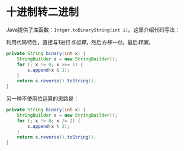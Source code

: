 
# 十进制转二进制

Java提供了库函数：`Intger.toBinaryString(int i)`。这里介绍代码写法：

利用代码特性，直接与1进行*与运算*，然后*右移一位*。最后*转置*。

```java
private String binary(int x) {
    StringBuilder s = new StringBuilder();
    for (; x != 0; x >>= 1) {
        s.append(x & 1);
    }
    return s.reverse().toString();
}
```

另一种不使用位运算的思路是：
```java
private String binary(int x) {
    StringBuilder s = new StringBuilder();
    for (; x != 0; x /= 2) {
        s.append(x % 2);
    }
    return s.reverse().toString();
}
```